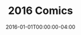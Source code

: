 ---
title: "2016 Comics"
type: "manual-list"
date: 2016-01-01T00:00:00-04:00
draft: false
is_subpage: true
exclude_from_nav: true
nav_category: "grafald_years"
manual_links:
    - projects/grafald/comics/66.md
    - projects/grafald/comics/67.md
    - projects/grafald/comics/68.md
    - projects/grafald/comics/69.md
    - projects/grafald/comics/70.md
    - projects/grafald/comics/71.md
    - projects/grafald/comics/72.md
    - projects/grafald/comics/72-2.md
    - projects/grafald/comics/bonus_31.md
    - projects/grafald/comics/73.md
    - projects/grafald/comics/74.md
    - projects/grafald/comics/75.md
    - projects/grafald/comics/76.md
    - projects/grafald/comics/77.md
    - projects/grafald/comics/bonus_32.md
    - projects/grafald/comics/78.md
    - projects/grafald/comics/bonus_33.md
    - projects/grafald/comics/79.md
    - projects/grafald/comics/bonus_34.md
    - projects/grafald/comics/bonus_35.md
    - projects/grafald/comics/80.md
    - projects/grafald/comics/81.md
    - projects/grafald/comics/82.md
    - projects/grafald/comics/83.md
    - projects/grafald/comics/84.md
    - projects/grafald/comics/85.md
    - projects/grafald/comics/bonus_36.md
---